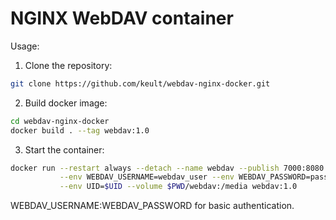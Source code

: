# NGINX WebDAV container

Usage:

1. Clone the repository:
```bash
git clone https://github.com/keult/webdav-nginx-docker.git
```

2. Build docker image:
```bash
cd webdav-nginx-docker
docker build . --tag webdav:1.0
```

3. Start the container:
```bash
docker run --restart always --detach --name webdav --publish 7000:8080 \
           --env WEBDAV_USERNAME=webdav_user --env WEBDAV_PASSWORD=password \
           --env UID=$UID --volume $PWD/webdav:/media webdav:1.0

```

WEBDAV_USERNAME:WEBDAV_PASSWORD for basic authentication.

